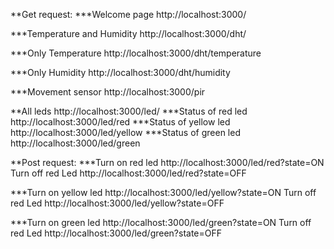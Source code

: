 
**Get request:
***Welcome page
http://localhost:3000/

***Temperature and Humidity
http://localhost:3000/dht/

***Only Temperature
http://localhost:3000/dht/temperature

***Only Humidity
http://localhost:3000/dht/humidity

***Movement sensor
http://localhost:3000/pir

**All leds
http://localhost:3000/led/
***Status of red led
http://localhost:3000/led/red
***Status of yellow led
http://localhost:3000/led/yellow
***Status of green led
http://localhost:3000/led/green

**Post request:
***Turn on red led
http://localhost:3000/led/red?state=ON
Turn off red Led
http://localhost:3000/led/red?state=OFF

***Turn on yellow led
http://localhost:3000/led/yellow?state=ON
Turn off red Led
http://localhost:3000/led/yellow?state=OFF

***Turn on green led
http://localhost:3000/led/green?state=ON
Turn off red Led
http://localhost:3000/led/green?state=OFF
